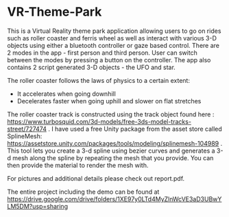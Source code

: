 # VR-Theme-Park

This is a Virtual Reality theme park application allowing users to go on rides such as roller coaster and ferris wheel as well as interact with various 3-D objects using either a bluetooth controller or gaze based control. There are 2 modes in the app - first person and third person. User can switch between the modes by pressing a button on the controller. The app also contains 2 script generated 3-D objects - the UFO and star. 

The roller coaster follows the laws of physics to a certain extent:
- It accelerates when going downhill
- Decelerates faster when going uphill and slower on flat stretches

The roller coaster track is constructed using the track object found here : https://www.turbosquid.com/3d-models/free-3ds-model-tracks-street/727474 . I have used a free Unity package from the asset store called SplineMesh: https://assetstore.unity.com/packages/tools/modeling/splinemesh-104989 . This tool lets you create a 3-d spline using bezier curves and generates a 3-d mesh along the spline by repeating the mesh that you provide. You can then provide the material to render the mesh with. 

For pictures and additional details please check out report.pdf.

The entire project including the demo can be found at https://drive.google.com/drive/folders/1XE97y0LTd4MyZlnWcVE3aD3UBwYLM5DM?usp=sharing

